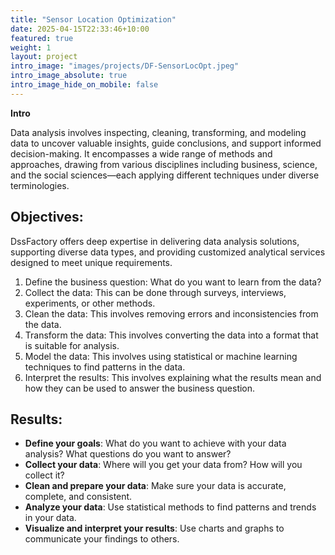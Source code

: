 ```yaml
---
title: "Sensor Location Optimization"
date: 2025-04-15T22:33:46+10:00
featured: true
weight: 1
layout: project
intro_image: "images/projects/DF-SensorLocOpt.jpeg"
intro_image_absolute: true
intro_image_hide_on_mobile: false
---
```


**Intro**

Data analysis involves inspecting, cleaning, transforming, and modeling data to uncover valuable insights, guide conclusions, and support informed decision-making. It encompasses a wide range of methods and approaches, drawing from various disciplines including business, science, and the social sciences—each applying different techniques under diverse terminologies.

## Objectives:

DssFactory offers deep expertise in delivering data analysis solutions, supporting diverse data types, and providing customized analytical services designed to meet unique requirements.

1. Define the business question: What do you want to learn from the data?
2. Collect the data: This can be done through surveys, interviews, experiments, or other methods.
3. Clean the data: This involves removing errors and inconsistencies from the data. 
4. Transform the data: This involves converting the data into a format that is suitable for analysis. 
5. Model the data: This involves using statistical or machine learning techniques to find patterns in the data. 
6. Interpret the results: This involves explaining what the results mean and how they can be used to answer the business question.


## Results:

- **Define your goals**: What do you want to achieve with your data analysis? What questions do you want to answer?
- **Collect your data**: Where will you get your data from? How will you collect it?
- **Clean and prepare your data**: Make sure your data is accurate, complete, and consistent.
- **Analyze your data**: Use statistical methods to find patterns and trends in your data.
- **Visualize and interpret your results**: Use charts and graphs to communicate your findings to others.
